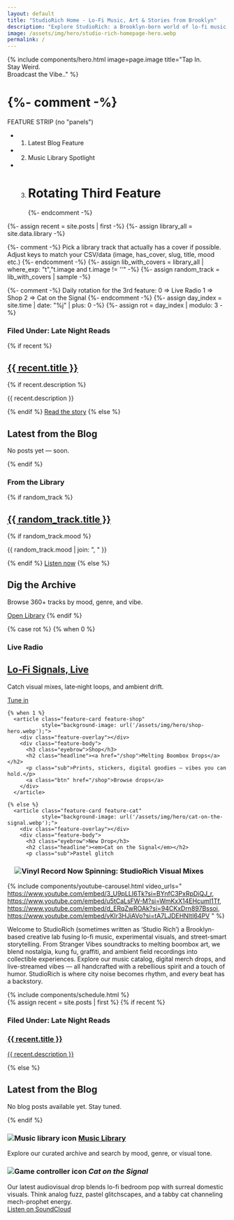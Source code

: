 ```yaml
---
layout: default
title: "StudioRich Home - Lo-Fi Music, Art & Stories from Brooklyn"
description: "Explore StudioRich: a Brooklyn-born world of lo-fi music, ambient visuals, field recordings, and creative urban storytelling."
image: /assets/img/hero/studio-rich-homepage-hero.webp
permalink: /
---
```


{% include components/hero.html
  image=page.image
  title="Tap In.<br>Stay Weird.<br>Broadcast the Vibe.."
%}

# {%- comment -%}

FEATURE STRIP (no "panels")

- 1. Latest Blog Feature
- 2. Music Library Spotlight
- 3. # Rotating Third Feature
     {%- endcomment -%}

{%- assign recent = site.posts | first -%}
{%- assign library_all = site.data.library -%}

{%- comment -%}
Pick a library track that actually has a cover if possible.
Adjust keys to match your CSV/data (image, has_cover, slug, title, mood etc.)
{%- endcomment -%}
{%- assign lib_with_covers = library_all | where_exp: "t","t.image and t.image != ''" -%}
{%- assign random_track = lib_with_covers | sample -%}

{%- comment -%}
Daily rotation for the 3rd feature:
0 => Live Radio
1 => Shop
2 => Cat on the Signal
{%- endcomment -%}
{%- assign day_index = site.time | date: "%j" | plus: 0 -%}
{%- assign rot = day_index | modulo: 3 -%}

<section class="feature-strip">

  <!-- 1) Latest Blog Feature -->
  <article class="feature-card feature-blog"
           style="background-image:
             url('{{ recent.image | default: "/assets/img/hero/studio-rich-homepage-hero.webp" }}');">
    <div class="feature-overlay"></div>
    <div class="feature-body">
      <h3 class="eyebrow">Filed Under: Late Night Reads</h3>
      {% if recent %}
        <h2 class="headline"><a href="{{ recent.url }}">{{ recent.title }}</a></h2>
        {% if recent.description %}
          <p class="sub">{{ recent.description }}</p>
        {% endif %}
        <a class="btn" href="{{ recent.url }}">Read the story</a>
      {% else %}
        <h2 class="headline">Latest from the Blog</h2>
        <p class="sub">No posts yet — soon.</p>
      {% endif %}
    </div>
  </article>

  <!-- 2) Music Library Spotlight -->
  <article class="feature-card feature-library"
           style="background-image:
             url('{{ random_track.image | default: "/assets/img/covers/default.webp" }}');">
    <div class="feature-overlay"></div>
    <div class="feature-body">
      <h3 class="eyebrow">From the Library</h3>
      {% if random_track %}
        <h2 class="headline">
          <a href="/tracks/{{ random_track.slug }}/">{{ random_track.title }}</a>
        </h2>
        {% if random_track.mood %}
          <p class="sub">{{ random_track.mood | join: ", " }}</p>
        {% endif %}
        <a class="btn" href="/tracks/{{ random_track.slug }}/">Listen now</a>
      {% else %}
        <h2 class="headline">Dig the Archive</h2>
        <p class="sub">Browse 360+ tracks by mood, genre, and vibe.</p>
        <a class="btn" href="/library">Open Library</a>
      {% endif %}
    </div>
  </article>

  <!-- 3) Rotating Third Feature -->

{% case rot %}
{% when 0 %}

<article class="feature-card feature-live"
               style="background-image: url('/assets/img/hero/live-radio.webp');">
<div class="feature-overlay"></div>
<div class="feature-body">
<h3 class="eyebrow">Live Radio</h3>
<h2 class="headline"><a href="/live">Lo‑Fi Signals, Live</a></h2>
<p class="sub">Catch visual mixes, late‑night loops, and ambient drift.</p>
<a class="btn" href="/live">Tune in</a>
</div>
</article>

    {% when 1 %}
      <article class="feature-card feature-shop"
               style="background-image: url('/assets/img/hero/shop-hero.webp');">
        <div class="feature-overlay"></div>
        <div class="feature-body">
          <h3 class="eyebrow">Shop</h3>
          <h2 class="headline"><a href="/shop">Melting Boombox Drops</a></h2>
          <p class="sub">Prints, stickers, digital goodies — vibes you can hold.</p>
          <a class="btn" href="/shop">Browse drops</a>
        </div>
      </article>

    {% else %}
      <article class="feature-card feature-cat"
               style="background-image: url('/assets/img/hero/cat-on-the-signal.webp');">
        <div class="feature-overlay"></div>
        <div class="feature-body">
          <h3 class="eyebrow">New Drop</h3>
          <h2 class="headline"><em>Cat on the Signal</em></h2>
          <p class="sub">Pastel glitch

<h3 style="margin-left: 1em">
<img src="/assets/ui/record.svg" alt="Vinyl Record" class="icon-sm">
Now Spinning: StudioRich Visual Mixes
</h3>

<!-- Stream Banner and Features go here -->

{% include components/youtube-carousel.html video_urls="
https://www.youtube.com/embed/3_U9pLLI6Tk?si=BYnfC3PxRpDiQJ_r,
https://www.youtube.com/embed/u5tCaLsFW-M?si=WmKxX14EHcumI1Tf,
https://www.youtube.com/embed/d_ERqZwROAk?si=94CKxDrn897Bssoi,
https://www.youtube.com/embed/vKIr3HJiAVo?si=tA7LJDEHNItI64PV
" %}

<section class="welcome">
  <div class="welcome">
<p>Welcome to StudioRich (sometimes written as ‘Studio Rich’) a Brooklyn-based creative lab fusing lo-fi music, experimental visuals, and street-smart storytelling. From Stranger Vibes soundtracks to melting boombox art, we blend nostalgia, kung fu, graffiti, and ambient field recordings into collectible experiences. Explore our music catalog, digital merch drops, and live-streamed vibes — all handcrafted with a rebellious spirit and a touch of humor. StudioRich is where city noise becomes rhythm, and every beat has a backstory.</p>
</div></section>
{% include components/schedule.html %}
<!-- Feature Sections -->
<section class="features">
  <!-- Blog Teaser -->
  <div class="feature">
    {% assign recent = site.posts | first %}
    {% if recent %}
    <div class="homepage-blog-preview">
      <h3>Filed Under: Late Night Reads</h3>
      <a href="{{ recent.url }}">
       <!-- <img src="{{ recent.image }}" alt="{{ recent.title }}" style="max-width: 100%; border-radius: 6px;" />-->
        <h3>{{ recent.title }}</h3>
        <p>{{ recent.description }}</p>
      </a>
    </div>
    {% else %}
    <div class="homepage-blog-preview">
      <h2>Latest from the Blog</h2>
      <p>No blog posts available yet. Stay tuned.</p>
    </div>
    {% endif %}
  </div>

  <!-- Music Library -->
  <div class="feature">
    <h3>
      <img src="/assets/ui/musiclibrary.svg" alt="Music library icon" class="icon-sm">
      <a href="/library">Music Library</a>
    </h3>
    <p>Explore our curated archive and search by mood, genre, or visual tone.</p>
  </div>

  <!-- Cat on the Signal -->
  <div class="feature">
    <h3>
      <img src="/assets/ui/gamecontroller.svg" alt="Game controller icon" class="icon-sm">
      <em>Cat on the Signal</em>
    </h3>
    <p>
      Our latest audiovisual drop blends lo-fi bedroom pop with surreal domestic visuals. Think analog fuzz, pastel glitchscapes, and a tabby cat channeling mech-prophet energy.<br>
      <a href="https://soundcloud.com/studiorich/cat-on-the-signal?si=12ab981478444d959fab3bb097f01c8e&utm_source=clipboard&utm_medium=text&utm_campaign=social_sharing" target="_blank">Listen on SoundCloud</a>
    </p>
  </div>
</section>
